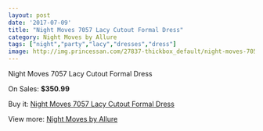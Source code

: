 ```yaml
---
layout: post
date: '2017-07-09'
title: "Night Moves 7057 Lacy Cutout Formal Dress"
category: Night Moves by Allure
tags: ["night","party","lacy","dresses","dress"]
image: http://img.princessan.com/27837-thickbox_default/night-moves-7057-lacy-cutout-formal-dress.jpg
---
```

Night Moves 7057 Lacy Cutout Formal Dress

On Sales: **$350.99**
<a href="https://www.princessan.com/en/night-moves-by-allure/12692-night-moves-7057-lacy-cutout-formal-dress.html"><amp-img layout="responsive" width="600" height="600" src="//img.princessan.com/27837-thickbox_default/night-moves-7057-lacy-cutout-formal-dress.jpg" alt="Night Moves 7057 Lacy Cutout Formal Dress 0" /></a>

Buy it: [Night Moves 7057 Lacy Cutout Formal Dress](https://www.princessan.com/en/night-moves-by-allure/12692-night-moves-7057-lacy-cutout-formal-dress.html "Night Moves 7057 Lacy Cutout Formal Dress")

View more: [Night Moves by Allure](https://www.princessan.com/en/49-night-moves-by-allure "Night Moves by Allure")
